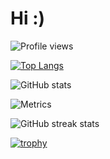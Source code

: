 # Hi :)

![Profile views](https://gpvc.arturio.dev/GabiRP)  

[![Top Langs](https://github-readme-stats.vercel.app/api/top-langs?username=GabiRP&layout=compact&title_color=E90601&bg_color=0D1117&text_color=dfdfdf)](https://github.com/anuraghazra/github-readme-stats)  

![GitHub stats](https://github-readme-stats.vercel.app/api?username=GabiRP&show_icons=true&title_color=E90601&bg_color=0D1117&text_color=dfdfdf)  

![Metrics](https://metrics.lecoq.io/GabiRP?template=classic&lines=1&config.timezone=Europe%2FMadrid)

![GitHub streak stats](https://github-readme-streak-stats.herokuapp.com/?user=GabiRP)  

[![trophy](https://github-profile-trophy.vercel.app/?username=GabiRP)](https://github.com/ryo-ma/github-profile-trophy)
